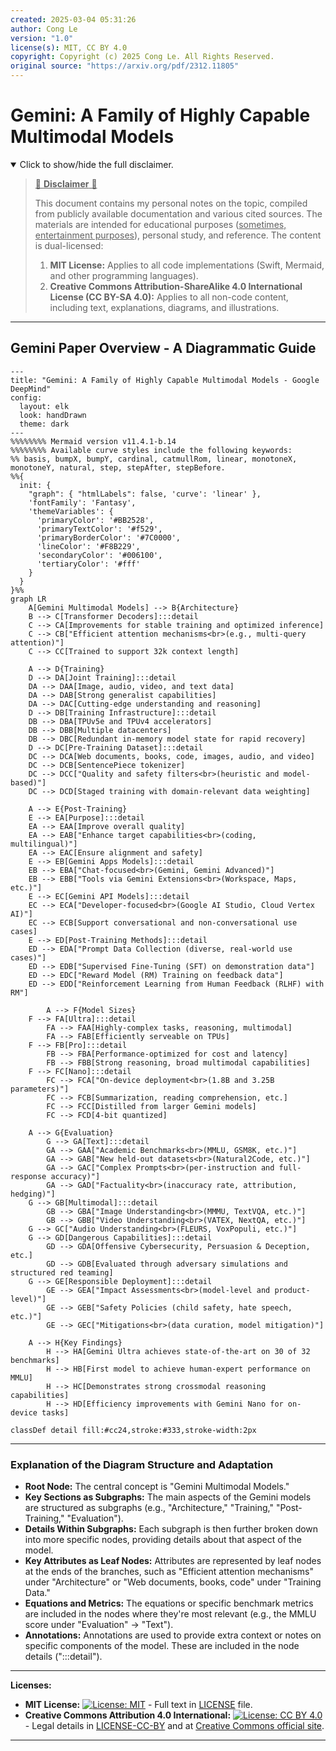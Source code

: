 ```yaml
---
created: 2025-03-04 05:31:26
author: Cong Le
version: "1.0"
license(s): MIT, CC BY 4.0
copyright: Copyright (c) 2025 Cong Le. All Rights Reserved.
original source: "https://arxiv.org/pdf/2312.11805"
---
```




# Gemini: A Family of Highly Capable Multimodal Models
<details open>
<summary>Click to show/hide the full disclaimer.</summary>
   
> <ins>📢 **Disclaimer** 🚨</ins>
>
> This document contains my personal notes on the topic,
> compiled from publicly available documentation and various cited sources.
> The materials are intended for educational purposes (<ins>sometimes, entertainment purposes</ins>), personal study, and reference.
> The content is dual-licensed:
> 1. **MIT License:** Applies to all code implementations (Swift, Mermaid, and other programming languages).
> 2. **Creative Commons Attribution-ShareAlike 4.0 International License (CC BY-SA 4.0):** Applies to all non-code content, including text, explanations, diagrams, and illustrations.

</details>

---



## Gemini Paper Overview - A Diagrammatic Guide



```mermaid
---
title: "Gemini: A Family of Highly Capable Multimodal Models - Google DeepMind"
config:
  layout: elk
  look: handDrawn
  theme: dark
---
%%%%%%%% Mermaid version v11.4.1-b.14
%%%%%%%% Available curve styles include the following keywords:
%% basis, bumpX, bumpY, cardinal, catmullRom, linear, monotoneX, monotoneY, natural, step, stepAfter, stepBefore.
%%{
  init: {
    "graph": { "htmlLabels": false, 'curve': 'linear' },
    'fontFamily': 'Fantasy',
    'themeVariables': {
      'primaryColor': '#BB2528',
      'primaryTextColor': '#f529',
      'primaryBorderColor': '#7C0000',
      'lineColor': '#F8B229',
      'secondaryColor': '#006100',
      'tertiaryColor': '#fff'
    }
  }
}%%
graph LR
    A[Gemini Multimodal Models] --> B{Architecture}
    B --> C[Transformer Decoders]:::detail
    C --> CA[Improvements for stable training and optimized inference]
    C --> CB["Efficient attention mechanisms<br>(e.g., multi-query attention)"]
    C --> CC[Trained to support 32k context length]

    A --> D{Training}
    D --> DA[Joint Training]:::detail
    DA --> DAA[Image, audio, video, and text data]
    DA --> DAB[Strong generalist capabilities]
    DA --> DAC[Cutting-edge understanding and reasoning]
    D --> DB[Training Infrastructure]:::detail
    DB --> DBA[TPUv5e and TPUv4 accelerators]
    DB --> DBB[Multiple datacenters]
    DB --> DBC[Redundant in-memory model state for rapid recovery]
    D --> DC[Pre-Training Dataset]:::detail
    DC --> DCA[Web documents, books, code, images, audio, and video]
    DC --> DCB[SentencePiece tokenizer]
    DC --> DCC["Quality and safety filters<br>(heuristic and model-based)"]
    DC --> DCD[Staged training with domain-relevant data weighting]

    A --> E{Post-Training}
    E --> EA[Purpose]:::detail
    EA --> EAA[Improve overall quality]
    EA --> EAB["Enhance target capabilities<br>(coding, multilingual)"]
    EA --> EAC[Ensure alignment and safety]
    E --> EB[Gemini Apps Models]:::detail
    EB --> EBA["Chat-focused<br>(Gemini, Gemini Advanced)"]
    EB --> EBB["Tools via Gemini Extensions<br>(Workspace, Maps, etc.)"]
    E --> EC[Gemini API Models]:::detail
    EC --> ECA["Developer-focused<br>(Google AI Studio, Cloud Vertex AI)"]
    EC --> ECB[Support conversational and non-conversational use cases]
    E --> ED[Post-Training Methods]:::detail
    ED --> EDA["Prompt Data Collection (diverse, real-world use cases)"]
    ED --> EDB["Supervised Fine-Tuning (SFT) on demonstration data"]
    ED --> EDC["Reward Model (RM) Training on feedback data"]
    ED --> EDD["Reinforcement Learning from Human Feedback (RLHF) with RM"]
    
        A --> F{Model Sizes}
    F --> FA[Ultra]:::detail
        FA --> FAA[Highly-complex tasks, reasoning, multimodal]
        FA --> FAB[Efficiently serveable on TPUs]
    F --> FB[Pro]:::detail
        FB --> FBA[Performance-optimized for cost and latency]
        FB --> FBB[Strong reasoning, broad multimodal capabilities]
    F --> FC[Nano]:::detail
        FC --> FCA["On-device deployment<br>(1.8B and 3.25B parameters)"]
        FC --> FCB[Summarization, reading comprehension, etc.]
        FC --> FCC[Distilled from larger Gemini models]
        FC --> FCD[4-bit quantized]
    
    A --> G{Evaluation}
        G --> GA[Text]:::detail
        GA --> GAA["Academic Benchmarks<br>(MMLU, GSM8K, etc.)"]
        GA --> GAB["New held-out datasets<br>(Natural2Code, etc.)"]
        GA --> GAC["Complex Prompts<br>(per-instruction and full-response accuracy)"]
        GA --> GAD["Factuality<br>(inaccuracy rate, attribution, hedging)"]
    G --> GB[Multimodal]:::detail
        GB --> GBA["Image Understanding<br>(MMMU, TextVQA, etc.)"]
        GB --> GBB["Video Understanding<br>(VATEX, NextQA, etc.)"]
    G --> GC["Audio Understanding<br>(FLEURS, VoxPopuli, etc.)"]
    G --> GD[Dangerous Capabilities]:::detail
        GD --> GDA[Offensive Cybersecurity, Persuasion & Deception, etc.]
        GD --> GDB[Evaluated through adversary simulations and structured red teaming]
    G --> GE[Responsible Deployment]:::detail
        GE --> GEA["Impact Assessments<br>(model-level and product-level)"]
        GE --> GEB["Safety Policies (child safety, hate speech, etc.)"]
        GE --> GEC["Mitigations<br>(data curation, model mitigation)"]

    A --> H{Key Findings}
        H --> HA[Gemini Ultra achieves state-of-the-art on 30 of 32 benchmarks]
        H --> HB[First model to achieve human-expert performance on MMLU]
        H --> HC[Demonstrates strong crossmodal reasoning capabilities]
        H --> HD[Efficiency improvements with Gemini Nano for on-device tasks]

classDef detail fill:#cc24,stroke:#333,stroke-width:2px

```

---


### Explanation of the Diagram Structure and Adaptation

*   **Root Node:** The central concept is "Gemini Multimodal Models."
*   **Key Sections as Subgraphs:** The main aspects of the Gemini models are structured as subgraphs (e.g., "Architecture," "Training," "Post-Training," "Evaluation").
*   **Details Within Subgraphs:** Each subgraph is then further broken down into more specific nodes, providing details about that aspect of the model.
*   **Key Attributes as Leaf Nodes:** Attributes are represented by leaf nodes at the ends of the branches, such as "Efficient attention mechanisms" under "Architecture" or "Web documents, books, code" under "Training Data."
*   **Equations and Metrics:** The equations or specific benchmark metrics are included in the nodes where they're most relevant (e.g., the MMLU score under "Evaluation" -> "Text").
*   **Annotations:** Annotations are used to provide extra context or notes on specific components of the model. These are included in the node details (":::detail").



---
**Licenses:**

- **MIT License:**  [![License: MIT](https://img.shields.io/badge/License-MIT-yellow.svg)](LICENSE) - Full text in [LICENSE](LICENSE) file.
- **Creative Commons Attribution 4.0 International:** [![License: CC BY 4.0](https://licensebuttons.net/l/by/4.0/88x31.png)](LICENSE-CC-BY) - Legal details in [LICENSE-CC-BY](LICENSE-CC-BY) and at [Creative Commons official site](http://creativecommons.org/licenses/by/4.0/).

---